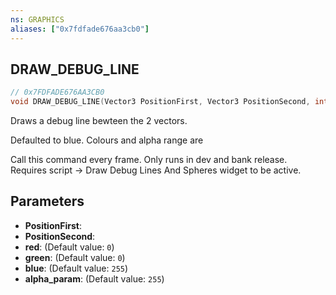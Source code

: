 ```yaml
---
ns: GRAPHICS
aliases: ["0x7fdfade676aa3cb0"]
---
```

## DRAW_DEBUG_LINE

```c
// 0x7FDFADE676AA3CB0
void DRAW_DEBUG_LINE(Vector3 PositionFirst, Vector3 PositionSecond, int red, int green, int blue, int alpha_param);
```

Draws a debug line bewteen the 2 vectors.

Defaulted to blue. Colours and alpha range are

Call this command every frame. Only runs in dev and bank release. Requires script -> Draw Debug Lines And Spheres widget to be active.


## Parameters
* **PositionFirst**: 
* **PositionSecond**: 
* **red**: (Default value: `0`)
* **green**: (Default value: `0`)
* **blue**: (Default value: `255`)
* **alpha_param**: (Default value: `255`)
